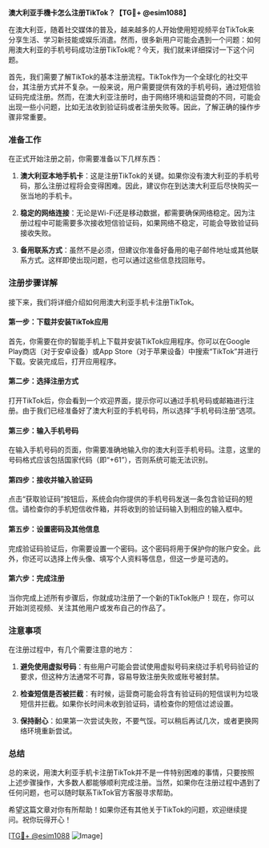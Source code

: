 **澳大利亚手機卡怎么注册TikTok？【TG💪+ @esim1088】**

在澳大利亚，随着社交媒体的普及，越来越多的人开始使用短视频平台TikTok来分享生活、学习新技能或娱乐消遣。然而，很多新用户可能会遇到一个问题：如何用澳大利亚的手机号码成功注册TikTok呢？今天，我们就来详细探讨一下这个问题。

首先，我们需要了解TikTok的基本注册流程。TikTok作为一个全球化的社交平台，其注册方式并不复杂。一般来说，用户需要提供有效的手机号码，通过短信验证码完成注册。然而，在澳大利亚注册时，由于网络环境和运营商的不同，可能会出现一些小问题，比如无法收到验证码或者注册失败等。因此，了解正确的操作步骤非常重要。

### 准备工作

在正式开始注册之前，你需要准备以下几样东西：

1. **澳大利亚本地手机卡**：这是注册TikTok的关键。如果你没有澳大利亚的手机号码，那么注册过程将会变得困难。因此，建议你在到达澳大利亚后尽快购买一张当地的手机卡。
   
2. **稳定的网络连接**：无论是Wi-Fi还是移动数据，都需要确保网络稳定。因为注册过程中可能需要多次接收短信验证码，如果网络不稳定，可能会导致验证码接收失败。

3. **备用联系方式**：虽然不是必须，但建议你准备好备用的电子邮件地址或其他联系方式。这样即使出现问题，也可以通过这些信息找回账号。

### 注册步骤详解

接下来，我们将详细介绍如何用澳大利亚手机卡注册TikTok。

#### 第一步：下载并安装TikTok应用

首先，你需要在你的智能手机上下载并安装TikTok应用程序。你可以在Google Play商店（对于安卓设备）或App Store（对于苹果设备）中搜索“TikTok”并进行下载。安装完成后，打开应用程序。

#### 第二步：选择注册方式

打开TikTok后，你会看到一个欢迎界面，提示你可以通过手机号码或邮箱进行注册。由于我们已经准备好了澳大利亚的手机号码，所以选择“手机号码注册”选项。

#### 第三步：输入手机号码

在输入手机号码的页面，你需要准确地输入你的澳大利亚手机号码。注意，这里的号码格式应该包括国家代码（即“+61”），否则系统可能无法识别。

#### 第四步：接收并输入验证码

点击“获取验证码”按钮后，系统会向你提供的手机号码发送一条包含验证码的短信。请检查你的手机短信收件箱，并将收到的验证码输入到相应的输入框中。

#### 第五步：设置密码及其他信息

完成验证码验证后，你需要设置一个密码。这个密码将用于保护你的账户安全。此外，你还可以选择上传头像、填写个人资料等信息，但这一步是可选的。

#### 第六步：完成注册

当你完成上述所有步骤后，你就成功注册了一个新的TikTok账户！现在，你可以开始浏览视频、关注其他用户或发布自己的作品了。

### 注意事项

在注册过程中，有几个需要注意的地方：

1. **避免使用虚拟号码**：有些用户可能会尝试使用虚拟号码来绕过手机号码验证的要求，但这种方法通常不可靠，容易导致注册失败或账号被封禁。

2. **检查短信是否被拦截**：有时候，运营商可能会将含有验证码的短信误判为垃圾短信并拦截。如果你长时间未收到验证码，请检查你的短信过滤设置。

3. **保持耐心**：如果第一次尝试失败，不要气馁。可以稍后再试几次，或者更换网络环境重新尝试。

### 总结

总的来说，用澳大利亚手机卡注册TikTok并不是一件特别困难的事情，只要按照上述步骤操作，大多数人都能够顺利完成注册。当然，如果你在注册过程中遇到了任何问题，也可以随时联系TikTok官方客服寻求帮助。

希望这篇文章对你有所帮助！如果你还有其他关于TikTok的问题，欢迎继续提问。祝你玩得开心！

[[TG💪+ @esim1088](https://t.me/s/esim1088) ![Image](https://i.postimg.cc/4NQfJmqS/Snipaste-2025-05-13-00-14-12.png)]
